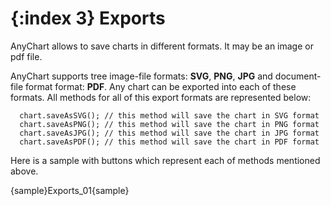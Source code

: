 {:index 3}
Exports
======================
AnyChart allows to save charts in different formats. It may be an image or pdf file.

AnyChart supports tree image-file formats: **SVG**, **PNG**, **JPG** and document-file format format: **PDF**. Any chart can be exported into each of these formats. All methods for all of this export formats are represented below:

```
  chart.saveAsSVG(); // this method will save the chart in SVG format
  chart.saveAsPNG(); // this method will save the chart in PNG format
  chart.saveAsJPG(); // this method will save the chart in JPG format
  chart.saveAsPDF(); // this method will save the chart in PDF format
```

Here is a sample with buttons which represent each of methods mentioned above.

{sample}Exports\_01{sample}